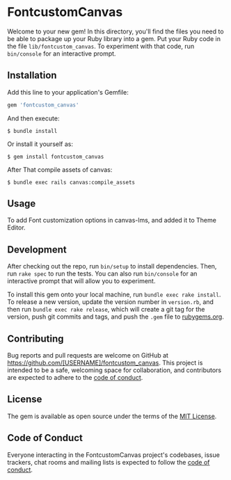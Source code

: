 # FontcustomCanvas

Welcome to your new gem! In this directory, you'll find the files you need to be able to package up your Ruby library into a gem. Put your Ruby code in the file `lib/fontcustom_canvas`. To experiment with that code, run `bin/console` for an interactive prompt.

## Installation

Add this line to your application's Gemfile:

```ruby
gem 'fontcustom_canvas'
```

And then execute:

    $ bundle install

Or install it yourself as:

    $ gem install fontcustom_canvas


After That compile assets of canvas:

    $ bundle exec rails canvas:compile_assets

## Usage

To add Font customization options in canvas-lms, and added it to Theme Editor.
 
## Development

After checking out the repo, run `bin/setup` to install dependencies. Then, run `rake spec` to run the tests. You can also run `bin/console` for an interactive prompt that will allow you to experiment.

To install this gem onto your local machine, run `bundle exec rake install`. To release a new version, update the version number in `version.rb`, and then run `bundle exec rake release`, which will create a git tag for the version, push git commits and tags, and push the `.gem` file to [rubygems.org](https://rubygems.org).

## Contributing

Bug reports and pull requests are welcome on GitHub at https://github.com/[USERNAME]/fontcustom_canvas. This project is intended to be a safe, welcoming space for collaboration, and contributors are expected to adhere to the [code of conduct](https://github.com/[USERNAME]/fontcustom_canvas/blob/master/CODE_OF_CONDUCT.md).


## License

The gem is available as open source under the terms of the [MIT License](https://opensource.org/licenses/MIT).

## Code of Conduct

Everyone interacting in the FontcustomCanvas project's codebases, issue trackers, chat rooms and mailing lists is expected to follow the [code of conduct](https://github.com/[USERNAME]/fontcustom_canvas/blob/master/CODE_OF_CONDUCT.md).
